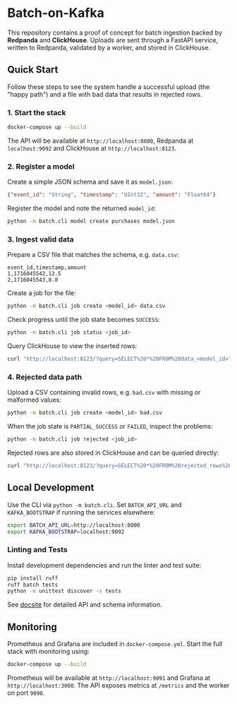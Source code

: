 # Batch-on-Kafka

This repository contains a proof of concept for batch ingestion backed by **Redpanda** and **ClickHouse**. Uploads are sent through a FastAPI service, written to Redpanda, validated by a worker, and stored in ClickHouse.

## Quick Start

Follow these steps to see the system handle a successful upload (the "happy path") and a file with bad data that results in rejected rows.

### 1. Start the stack

```bash
docker-compose up --build
```

The API will be available at `http://localhost:8000`, Redpanda at `localhost:9092` and ClickHouse at `http://localhost:8123`.

### 2. Register a model

Create a simple JSON schema and save it as `model.json`:

```json
{"event_id": "String", "timestamp": "UInt32", "amount": "Float64"}
```

Register the model and note the returned `model_id`:

```bash
python -m batch.cli model create purchases model.json
```

### 3. Ingest valid data

Prepare a CSV file that matches the schema, e.g. `data.csv`:

```csv
event_id,timestamp,amount
1,1716045542,12.5
2,1716045543,8.0
```

Create a job for the file:

```bash
python -m batch.cli job create <model_id> data.csv
```

Check progress until the job state becomes `SUCCESS`:

```bash
python -m batch.cli job status <job_id>
```

Query ClickHouse to view the inserted rows:

```bash
curl "http://localhost:8123/?query=SELECT%20*%20FROM%20data_<model_id>"
```

### 4. Rejected data path

Upload a CSV containing invalid rows, e.g. `bad.csv` with missing or malformed values:

```bash
python -m batch.cli job create <model_id> bad.csv
```

When the job state is `PARTIAL_SUCCESS` or `FAILED`, inspect the problems:

```bash
python -m batch.cli job rejected <job_id>
```

Rejected rows are also stored in ClickHouse and can be queried directly:

```bash
curl "http://localhost:8123/?query=SELECT%20*%20FROM%20rejected_rows%20WHERE%20job_id='<job_id>'"
```

## Local Development

Use the CLI via `python -m batch.cli`. Set `BATCH_API_URL` and `KAFKA_BOOTSTRAP` if running the services elsewhere:

```bash
export BATCH_API_URL=http://localhost:8000
export KAFKA_BOOTSTRAP=localhost:9092
```

### Linting and Tests

Install development dependencies and run the linter and test suite:

```bash
pip install ruff
ruff batch tests
python -m unittest discover -s tests
```

See [docsite](./docsite) for detailed API and schema information.

## Monitoring

Prometheus and Grafana are included in `docker-compose.yml`.
Start the full stack with monitoring using:

```bash
docker-compose up --build
```

Prometheus will be available at `http://localhost:9091` and Grafana at `http://localhost:3000`.
The API exposes metrics at `/metrics` and the worker on port `9090`.

